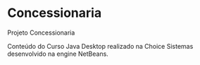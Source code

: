 # Concessionaria

Projeto Concessionaria

Conteúdo do Curso Java Desktop realizado na Choice Sistemas desenvolvido na engine NetBeans.
